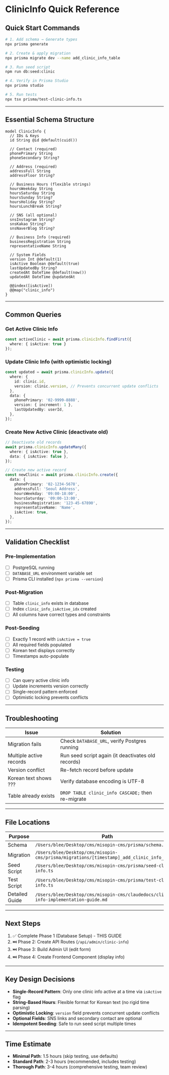 # ClinicInfo Quick Reference

## Quick Start Commands

```bash
# 1. Add schema → Generate types
npx prisma generate

# 2. Create & apply migration
npx prisma migrate dev --name add_clinic_info_table

# 3. Run seed script
npm run db:seed:clinic

# 4. Verify in Prisma Studio
npx prisma studio

# 5. Run tests
npx tsx prisma/test-clinic-info.ts
```

---

## Essential Schema Structure

```prisma
model ClinicInfo {
  // IDs & Keys
  id String @id @default(cuid())

  // Contact (required)
  phonePrimary String
  phoneSecondary String?

  // Address (required)
  addressFull String
  addressFloor String?

  // Business Hours (flexible strings)
  hoursWeekday String
  hoursSaturday String
  hoursSunday String?
  hoursHoliday String?
  hoursLunchBreak String?

  // SNS (all optional)
  snsInstagram String?
  snsKakao String?
  snsNaverBlog String?

  // Business Info (required)
  businessRegistration String
  representativeName String

  // System Fields
  version Int @default(1)
  isActive Boolean @default(true)
  lastUpdatedBy String?
  createdAt DateTime @default(now())
  updatedAt DateTime @updatedAt

  @@index([isActive])
  @@map("clinic_info")
}
```

---

## Common Queries

### Get Active Clinic Info
```typescript
const activeClinic = await prisma.clinicInfo.findFirst({
  where: { isActive: true }
});
```

### Update Clinic Info (with optimistic locking)
```typescript
const updated = await prisma.clinicInfo.update({
  where: {
    id: clinic.id,
    version: clinic.version, // Prevents concurrent update conflicts
  },
  data: {
    phonePrimary: '02-9999-8888',
    version: { increment: 1 },
    lastUpdatedBy: userId,
  },
});
```

### Create New Active Clinic (deactivate old)
```typescript
// Deactivate old records
await prisma.clinicInfo.updateMany({
  where: { isActive: true },
  data: { isActive: false },
});

// Create new active record
const newClinic = await prisma.clinicInfo.create({
  data: {
    phonePrimary: '02-1234-5678',
    addressFull: 'Seoul Address',
    hoursWeekday: '09:00-18:00',
    hoursSaturday: '09:00-13:00',
    businessRegistration: '123-45-67890',
    representativeName: 'Name',
    isActive: true,
  },
});
```

---

## Validation Checklist

### Pre-Implementation
- [ ] PostgreSQL running
- [ ] `DATABASE_URL` environment variable set
- [ ] Prisma CLI installed (`npx prisma --version`)

### Post-Migration
- [ ] Table `clinic_info` exists in database
- [ ] Index `clinic_info_isActive_idx` created
- [ ] All columns have correct types and constraints

### Post-Seeding
- [ ] Exactly 1 record with `isActive = true`
- [ ] All required fields populated
- [ ] Korean text displays correctly
- [ ] Timestamps auto-populate

### Testing
- [ ] Can query active clinic info
- [ ] Update increments version correctly
- [ ] Single-record pattern enforced
- [ ] Optimistic locking prevents conflicts

---

## Troubleshooting

| Issue | Solution |
|-------|----------|
| Migration fails | Check `DATABASE_URL`, verify Postgres running |
| Multiple active records | Run seed script again (it deactivates old records) |
| Version conflict | Re-fetch record before update |
| Korean text shows ??? | Verify database encoding is UTF-8 |
| Table already exists | `DROP TABLE clinic_info CASCADE;` then re-migrate |

---

## File Locations

| Purpose | Path |
|---------|------|
| Schema | `/Users/blee/Desktop/cms/misopin-cms/prisma/schema.prisma` |
| Migration | `/Users/blee/Desktop/cms/misopin-cms/prisma/migrations/[timestamp]_add_clinic_info_table/` |
| Seed Script | `/Users/blee/Desktop/cms/misopin-cms/prisma/seed-clinic-info.ts` |
| Test Script | `/Users/blee/Desktop/cms/misopin-cms/prisma/test-clinic-info.ts` |
| Detailed Guide | `/Users/blee/Desktop/cms/misopin-cms/claudedocs/clinic-info-implementation-guide.md` |

---

## Next Steps

1. ✅ Complete Phase 1 (Database Setup) - THIS GUIDE
2. ⏭️ Phase 2: Create API Routes (`/api/admin/clinic-info`)
3. ⏭️ Phase 3: Build Admin UI (edit form)
4. ⏭️ Phase 4: Create Frontend Component (display info)

---

## Key Design Decisions

- **Single-Record Pattern**: Only one clinic info active at a time via `isActive` flag
- **String-Based Hours**: Flexible format for Korean text (no rigid time parsing)
- **Optimistic Locking**: `version` field prevents concurrent update conflicts
- **Optional Fields**: SNS links and secondary contact are optional
- **Idempotent Seeding**: Safe to run seed script multiple times

---

## Time Estimate

- **Minimal Path**: 1.5 hours (skip testing, use defaults)
- **Standard Path**: 2-3 hours (recommended, includes testing)
- **Thorough Path**: 3-4 hours (comprehensive testing, team review)

